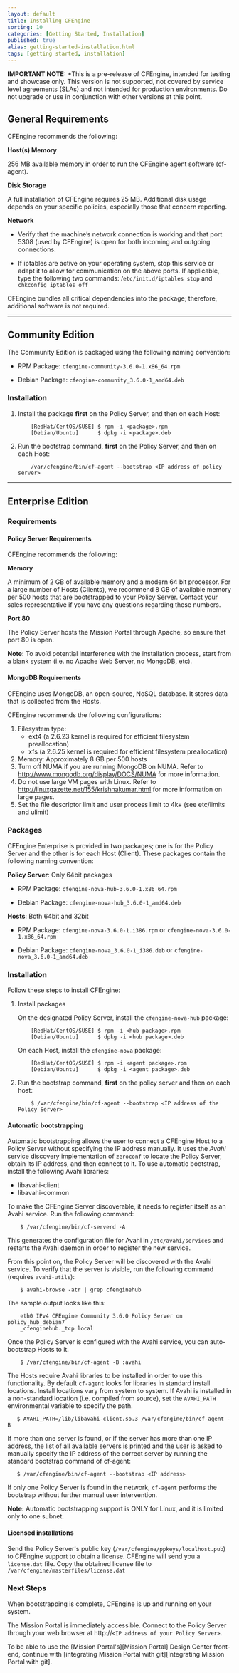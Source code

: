 ```yaml
---
layout: default
title: Installing CFEngine
sorting: 10
categories: [Getting Started, Installation]
published: true
alias: getting-started-installation.html
tags: [getting started, installation]
---
```


**IMPORTANT NOTE:** *This is a pre-release of CFEngine, intended for testing
and showcase only. This version is not supported, not covered by service level
agreements (SLAs) and not intended for production environments. Do not upgrade
or use in conjunction with other versions at this point.

<!--- TODO: move up when no longer a pre-release
-->

## General Requirements

CFEngine recommends the following:

**Host(s) Memory** 

256 MB available memory in order to run the CFEngine agent software (cf-agent).

**Disk Storage** 

A full installation of CFEngine requires 25 MB. Additional disk usage 
depends on your specific policies, especially those that concern reporting.

**Network** 

* Verify that the machine’s network connection is working and that port 5308
  (used by CFEngine) is open for both incoming and outgoing connections.

* If iptables are active on your operating system, stop this service or adapt
  it to allow for communication on the above ports. If applicable, type the
  following two commands: /`etc/init.d/iptables stop` and `chkconfig iptables
  off`

CFEngine bundles all critical dependencies into the package; therefore,
additional software is not required.

****

## Community Edition

The Community Edition is packaged using the following naming convention:

* RPM Package: `cfengine-community-3.6.0-1.x86_64.rpm`

* Debian Package: `cfengine-community_3.6.0-1_amd64.deb`

### Installation 

1. Install the package **first** on the Policy Server, and then on each Host:

    ```
        [RedHat/CentOS/SUSE] $ rpm -i <package>.rpm
        [Debian/Ubuntu]      $ dpkg -i <package>.deb
    ```

2. Run the bootstrap command, **first** on the Policy Server, and then on each
Host:

    ```
        /var/cfengine/bin/cf-agent --bootstrap <IP address of policy server>
    ```

****

## Enterprise Edition

### Requirements

#### Policy Server Requirements

CFEngine recommends the following:

**Memory** 

A minimum of 2 GB of available memory and a modern 64 bit processor. For a
large number of Hosts (Clients), we recommend 8 GB of available memory per 500
hosts that are bootstrapped to your Policy Server. Contact your sales
representative if you have any questions regarding these numbers.

**Port 80**

The Policy Server hosts the Mission Portal through Apache, so ensure that port
80 is open.

**Note:** To avoid potential interference with the installation process, start
from a blank system (i.e. no Apache Web Server, no MongoDB, etc).

#### MongoDB Requirements

CFEngine uses MongoDB, an open-source, NoSQL database. It stores data that
is collected from the Hosts.

CFEngine recommends the following configurations:

1. Filesystem type:
   - ext4 (a 2.6.23 kernel is required for efficient filesystem preallocation)
   - xfs (a 2.6.25 kernel is required for efficient filesystem preallocation)
2. Memory: Approximately 8 GB per 500 hosts
3. Turn off NUMA if you are running MongoDB on NUMA. Refer to
http://www.mongodb.org/display/DOCS/NUMA for more information.
4. Do not use large VM pages with Linux. Refer to
http://linuxgazette.net/155/krishnakumar.html for more information on large
pages.
5. Set the file descriptor limit and user process limit to 4k+ (see etc/limits
and ulimit)

### Packages

CFEngine Enterprise is provided in two packages; one is for the Policy
Server and the other is for each Host (Client). These packages contain the
following naming convention:

**Policy Server**: Only 64bit packages

* RPM Package: `cfengine-nova-hub-3.6.0-1.x86_64.rpm`

* Debian Package: `cfengine-nova-hub_3.6.0-1_amd64.deb`

**Hosts**: Both 64bit and 32bit

* RPM Package: `cfengine-nova-3.6.0-1.i386.rpm` or
  `cfengine-nova-3.6.0-1.x86_64.rpm`

* Debian Package: `cfengine-nova_3.6.0-1_i386.deb` or
  `cfengine-nova_3.6.0-1_amd64.deb`

### Installation

Follow these steps to install CFEngine:

1. Install packages

    On the designated Policy Server, install the `cfengine-nova-hub` package:

    ```
        [RedHat/CentOS/SUSE] $ rpm -i <hub package>.rpm
        [Debian/Ubuntu]      $ dpkg -i <hub package>.deb
    ```

    On each Host, install the `cfengine-nova` package:

    ```
        [RedHat/CentOS/SUSE] $ rpm -i <agent package>.rpm
        [Debian/Ubuntu]      $ dpkg -i <agent package>.deb
    ```

2. Run the bootstrap command, **first** on the policy server and then on each
host:

    ```
        $ /var/cfengine/bin/cf-agent --bootstrap <IP address of the Policy Server>
    ```

#### Automatic bootstrapping

Automatic bootstrapping allows the user to connect a CFEngine Host to a Policy
Server without specifying the IP address manually. It uses the *Avahi* service
discovery implementation of `zeroconf` to locate the Policy Server, obtain its IP
address, and then connect to it. To use automatic bootstrap, install the
following Avahi libraries:

* libavahi-client
* libavahi-common

To make the CFEngine Server discoverable, it needs to register itself as an 
Avahi service. Run the following command:

```
    $ /var/cfengine/bin/cf-serverd -A
```

This generates the configuration file for Avahi in `/etc/avahi/services` and 
restarts the Avahi daemon in order to register the new service.

From this point on, the Policy Server will be discovered with the Avahi service.
To verify that the server is visible, run the following command (requires
`avahi-utils`):

``` 
    $ avahi-browse -atr | grep cfenginehub
```

The sample output looks like this:

``` 
    eth0 IPv4 CFEngine Community 3.6.0 Policy Server on policy_hub_debian7
    _cfenginehub._tcp local
```

Once the Policy Server is configured with the Avahi service, you can
auto-bootstrap Hosts to it.

``` 
    $ /var/cfengine/bin/cf-agent -B :avahi
```

The Hosts require Avahi libraries to be installed in order to use this 
functionality. By default `cf-agent` looks for libraries in standard install 
locations. Install locations vary from system to system. If Avahi is 
installed in a non-standard location (i.e. compiled from source), set the 
`AVAHI_PATH` environmental variable to specify the path.

``` 
   $ AVAHI_PATH=/lib/libavahi-client.so.3 /var/cfengine/bin/cf-agent -B
```

If more than one server is found, or if the server has more than one IP
address, the list of all available servers is printed and the user is asked to
manually specify the IP address of the correct server by running the standard
bootstrap command of cf-agent:

``` 
   $ /var/cfengine/bin/cf-agent --bootstrap <IP address>
```

If only one Policy Server is found in the network, `cf-agent` performs the
bootstrap without further manual user intervention.

**Note:** Automatic bootstrapping support is ONLY for Linux, and it is limited
only to one subnet.

#### Licensed installations

Send the Policy Server's public key (`/var/cfengine/ppkeys/localhost.pub`) to
CFEngine support to obtain a license. CFEngine will send you a `license.dat`
file. Copy the obtained license file to
`/var/cfengine/masterfiles/license.dat`

### Next Steps

When bootstrapping is complete, CFEngine is up and running on your system.

The Mission Portal is immediately accessible. Connect to the Policy Server
through your web browser at http://`<IP address of your Policy Server>`.

To be able to use the [Mission Portal's][Mission Portal] Design Center
front-end, continue with [integrating Mission Portal with git][Integrating
Mission Portal with git].

